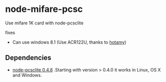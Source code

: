 node-mifare-pcsc
================

Use mifare 1K card with node-pcsclite

fixes
  * Can use windows 8.1 (Use ACR122U, thanks to [hotamy](https://github.com/hotamy))

## Dependencies
  * [node-pcsclite 0.4.8](https://github.com/santigimeno/node-pcsclite) .Starting with version > 0.4.0 it works in Linux, OS X and Windows.
